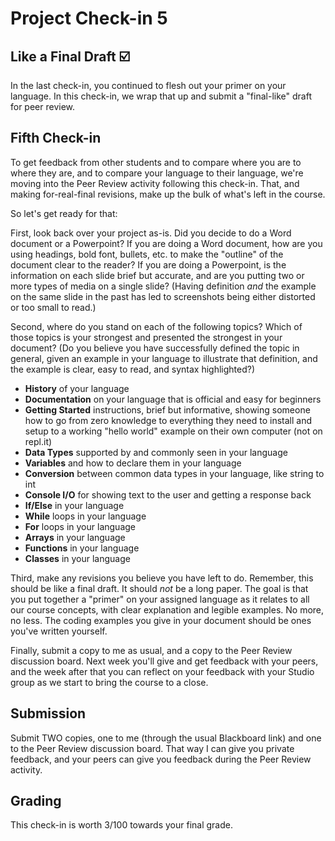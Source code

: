 # Project Check-in 5

## Like a Final Draft ☑️

In the last check-in, you continued to flesh out your primer on your language. In this check-in, we wrap that up and submit a "final-like" draft for peer review.

## Fifth Check-in

To get feedback from other students and to compare where you are to where they are, and to compare your language to their language, we're moving into the Peer Review activity following this check-in. That, and making for-real-final revisions, make up the bulk of what's left in the course.

So let's get ready for that:

First, look back over your project as-is. Did you decide to do a Word document or a Powerpoint? If you are doing a Word document, how are you using headings, bold font, bullets, etc. to make the "outline" of the document clear to the reader? If you are doing a Powerpoint, is the information on each slide brief but accurate, and are you putting two or more types of media on a single slide? (Having definition *and* the example on the same slide in the past has led to screenshots being either distorted or too small to read.)

Second, where do you stand on each of the following topics? Which of those topics is your strongest and presented the strongest in your document? (Do you believe you have successfully defined the topic in general, given an example in your language to illustrate that definition, and the example is clear, easy to read, and syntax highlighted?)

- **History** of your language
- **Documentation** on your language that is official and easy for beginners
- **Getting Started** instructions, brief but informative, showing someone how to go from zero knowledge to everything they need to install and setup to a working "hello world" example on their own computer (not on repl.it)
- **Data Types** supported by and commonly seen in your language
- **Variables** and how to declare them in your language
- **Conversion** between common data types in your language, like string to int
- **Console I/O** for showing text to the user and getting a response back
- **If/Else** in your language
- **While** loops in your language
- **For** loops in your language
- **Arrays** in your language
- **Functions** in your language
- **Classes** in your language

Third, make any revisions you believe you have left to do. Remember, this should be like a final draft. It should *not* be a long paper. The goal is that you put together a "primer" on your assigned language as it relates to all our course concepts, with clear explanation and legible examples. No more, no less. The coding examples you give in your document should be ones you've written yourself.

Finally, submit a copy to me as usual, and a copy to the Peer Review discussion board. Next week you'll give and get feedback with your peers, and the week after that you can reflect on your feedback with your Studio group as we start to bring the course to a close.

## Submission

Submit TWO copies, one to me (through the usual Blackboard link) and one to the Peer Review discussion board. That way I can give you private feedback, and your peers can give you feedback during the Peer Review activity.

## Grading

This check-in is worth 3/100 towards your final grade.